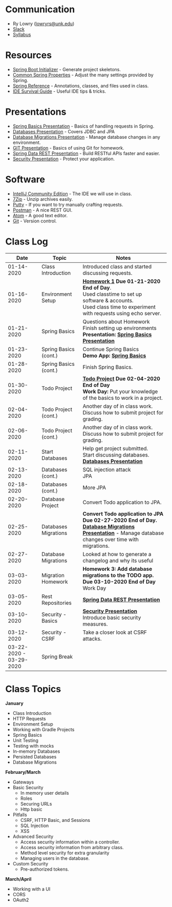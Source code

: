 # Communication

* Ry Lowry (lowryrs@unk.edu)
* [Slack](https://cybr406-2020.slack.com)
* [Syllabus](/files/cybr406-syllabus-2020.pdf)

# Resources

* [Spring Boot Initializer][] - Generate project skeletons.
* [Common Spring Properties][] - Adjust the many settings provided by Spring.
* [Spring Reference][] - Annotations, classes, and files used in class.
* [IDE Survival Guide][] - Useful IDE tips & tricks.

# Presentations
* [Spring Basics Presentation][] - Basics of handling requests in Spring.
* [Databases Presentation][] - Covers JDBC and JPA
* [Database Migrations Presentation][] - Manage database changes in any environment.
* [GIT Presentation][] - Basics of using Git for homework.
* [Spring Data REST Presentation][] - Build RESTful APIs faster and easier.
* [Security Presentation][] - Protect your application.

# Software

* [IntelliJ Community Edition][] - The IDE we will use in class.
* [7Zip][] - Unzip archives easily.
* [Putty][] - If you want to try manually crafting requests.
* [Postman][] - A nice REST GUI.
* [Atom][] - A good text editor.
* [Git][] - Version control.

# Class Log

| Date | Topic | Notes |
|------|-------|-------|
| 01-14-2020 | Class Introduction | Introduced class and started discussing requests. |
| 01-16-2020 | Environment Setup | **[Homework 1](/homework/cybr406-hwk1.docx) Due 01-21-2020 End of Day**.<br/>Used classtime to set up software & accounts.<br/>Used class time to experiment with requests using echo server.
| 01-21-2020 | Spring Basics | Questions about Homework<br/>Finish setting up environments<br/>**Presentation: [Spring Basics Presentation][]** |
| 01-23-2020 | Spring Basics (cont.) | Continue Spring Basics<br/>**Demo App: [Spring Basics][]** |
| 01-28-2020 | Spring Basics (cont.) | Finish Spring Basics. |
| 01-30-2020 | Todo Project | **[Todo Project](https://github.com/ryl/cybr406-todo) Due 02-04-2020 End of Day**<br/>**Work Day:** Put your knowledge of the basics to work in a project. |
| 02-04-2020 | Todo Project (cont.) | Another day of in class work.<br/>Discuss how to submit project for grading. |
| 02-06-2020 | Todo Project (cont.) | Another day of in class work.<br/>Discuss how to submit project for grading. |
| 02-11-2020 | Start Databases | Help get project submitted.<br/>Start discussing databases.<br/>**[Databases Presentation][]** |
| 02-13-2020 | Databases (cont.) | SQL injection attack<br/>JPA |
| 02-18-2020 | Databases (cont.) | More JPA |
| 02-20-2020 | Database Project | Convert Todo application to JPA. |
| 02-25-2020 | Databases Migrations | **Convert Todo application to JPA Due 02-27-2020 End of Day.**<br/>**[Database Migrations Presentation][]** - Manage database changes over time with migrations. |
| 02-27-2020 | Database Migrations | Looked at how to generate a changelog and why its useful |
| 03-03-2020 | Migration Homework | **Homework 3: Add database migrations to the TODO app. Due 03-10-2020 End of Day**<br/>Work Day |
| 03-05-2020 | Rest Repositories | **[Spring Data REST Presentation][]** |
| 03-10-2020 | Security - Basics | **[Security Presentation][]**<br/>Introduce basic security measures. |
| 03-12-2020 | Security - CSRF | Take a closer look at CSRF attacks. |
| 03-22-2020 - 03-29-2020 | Spring Break

# Class Topics

**January**

* Class Introduction
* HTTP Requests
* Environment Setup
* Working with Gradle Projects
* Spring Basics
* Unit Testing
* Testing with mocks
* In-memory Databases
* Persisted Databases
* Database Migrations

**February/March**

* Gateways
* Basic Security
  * In memory user details
  * Roles
  * Securing URLs
  * Http basic
* Pitfalls
  * CSRF, HTTP Basic, and Sessions
  * SQL Injection
  * XSS
* Advanced Security
  * Access security information within a controller.
  * Access security information from arbitrary class.
  * Method level security for extra granularity
  * Managing users in the database.
* Custom Security
  * Pre-authorized tokens.

**March/April**

* Working with a UI
* CORS
* OAuth2

<!-- Resources -->
[Spring Boot Initializer]: https://start.spring.io
[Common Spring Properties]: https://docs.spring.io/spring-boot/docs/current/reference/html/common-application-properties.html
[WizTools RESTClient]: https://github.com/wiztools/rest-client/releases/download/3.7.1/restclient-ui-fat-3.7.1.jar
[Postman]: https://www.getpostman.com
[Heroku Project Setup]: /notes/heroku-project-setup.md
[GitHub + Heroku Project Setup]: /notes/github-project-setup.md
[Git]: https://git-scm.com/downloads
[IntelliJ Community Edition]: https://www.jetbrains.com/idea/
[7Zip]: https://www.7-zip.org/
[Putty]: https://www.chiark.greenend.org.uk/~sgtatham/putty/latest.html
[Atom]: https://atom.io/

<!-- Files -->
[Spring Basics Presentation]: /files/spring-boot-basics.pptx
[Databases Presentation]: /files/databases.pptx
[Database Migrations Presentation]: /files/database-migrations.pptx
[GIT Presentation]: /files/working-with-git-github.pptx
[Spring Data REST Presentation]: /files/spring-data-rest.pptx
[Security Presentation]: /files/security.pptx

<!-- Notes -->
[Database Migrations]: /notes/database-migrations.md
[Spring Data REST]: /notes/spring-data-rest.md
[Gateways]: /notes/gateways.md
[Security - Basics]: /notes/security-basics.md
[Security - Advanced]: /notes/security-advanced.md
[Security - Checklist]: /notes/security-checklist.md
[open-house]: /notes/open-house.md
[Event Handler Shortcomings]: /notes/event-handler-shortcomings.md
[Security - OAuth]: /notes/security-oauth.md
[blog-wrap-up]: /notes/blog-odd-and-ends.md
[Spring Reference]: /notes/spring-reference.md
[IDE Survival Guide]: /notes/ide-survival-guide.md

<!-- Demos -->
[Books Demo]: https://github.com/ryl/cybr406-books
[Spring Basics]: https://github.com/ryl/cybr406-basics

<!-- Homework -->
[Homework 2]: /homework/homework02-persisted-database.md
[Homework 3]: /homework/homework03-user-security.md
[Homework 4]: /homework/homework04-user-oauth.md
[project]: /homework/project.md

